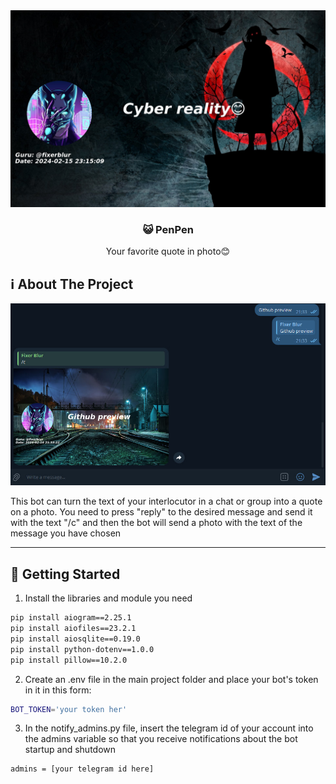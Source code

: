 <div align="center">
  <a href="https://github.com/FixerBlur/PenPen-QuoteBot">
    <img src="file_readme/background.jpg" alt="Logo">
  </a>

<h3 align="center">😺 PenPen</h3>

  <p align="center">
    Your favorite quote in photo😊
    <br />
  </p>
</div>

## ℹ️ About The Project

<img src="file_readme/screen.jpg"></img>

This bot can turn the text of your interlocutor in a chat or group into a quote on a photo. 
You need to press "reply" to the desired message and send it with the text "/c" and then the bot will send a photo with the text of the message you have chosen 

<hr>

## 🧧 Getting Started

1. Install the libraries and module you need

 ```sh
pip install aiogram==2.25.1
pip install aiofiles==23.2.1
pip install aiosqlite==0.19.0
pip install python-dotenv==1.0.0
pip install pillow==10.2.0
```
2. Create an .env file in the main project folder and place your bot's token in it in this form: 
```sh
BOT_TOKEN='your token her'
```
3. In the notify_admins.py file, insert the telegram id of your account into the admins variable so that you receive notifications about the bot startup and shutdown
 ```sh
admins = [your telegram id here]
 ```

